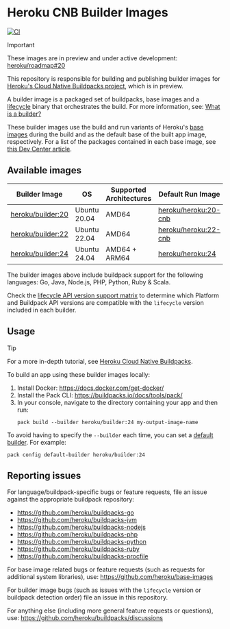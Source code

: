 # Heroku CNB Builder Images

[![CI](https://github.com/heroku/cnb-builder-images/actions/workflows/build-test-publish.yml/badge.svg)](https://github.com/heroku/cnb-builder-images/actions/workflows/build-test-publish.yml)

> [!IMPORTANT]
> These images are in preview and under active development: [heroku/roadmap#20](https://github.com/heroku/roadmap/issues/20)

This repository is responsible for building and publishing builder images for [Heroku's Cloud Native Buildpacks project](https://github.com/heroku/buildpacks), which is in preview.

A builder image is a packaged set of buildpacks, base images and a [lifecycle](https://github.com/buildpacks/lifecycle)
binary that orchestrates the build. For more information, see: [What is a builder?](https://buildpacks.io/docs/for-platform-operators/concepts/builder/)

These builder images use the build and run variants of Heroku's [base images](https://github.com/heroku/base-images)
during the build and as the default base of the built app image, respectively. For a list of the packages contained
in each base image, see [this Dev Center article](https://devcenter.heroku.com/articles/stack-packages).

## Available images

| Builder Image                     | OS           | Supported Architectures | Default Run Image                   | Lifecycle Version | Status      |
|-----------------------------------|--------------|-------------------------|-------------------------------------|-------------------|-------------|
| [heroku/builder:20][builder-tags] | Ubuntu 20.04 | AMD64                   | [heroku/heroku:20-cnb][heroku-tags] | 0.19.7            | Deprecated  |
| [heroku/builder:22][builder-tags] | Ubuntu 22.04 | AMD64                   | [heroku/heroku:22-cnb][heroku-tags] | 0.19.7            | Available   |
| [heroku/builder:24][builder-tags] | Ubuntu 24.04 | AMD64 + ARM64           | [heroku/heroku:24][heroku-tags]     | 0.19.7            | Recommended |

The builder images above include buildpack support for the following languages: Go, Java, Node.js, PHP, Python, Ruby & Scala.

Check the [lifecycle API version support matrix](https://github.com/buildpacks/lifecycle#supported-apis) to determine
which Platform and Buildpack API versions are compatible with the `lifecycle` version included in each builder.

## Usage

> [!TIP]
> For a more in-depth tutorial, see [Heroku Cloud Native Buildpacks](https://github.com/heroku/buildpacks).

To build an app using these builder images locally:

1. Install Docker: https://docs.docker.com/get-docker/
2. Install the Pack CLI: https://buildpacks.io/docs/tools/pack/
3. In your console, navigate to the directory containing your app and then run:
   ```term
   pack build --builder heroku/builder:24 my-output-image-name
   ```

To avoid having to specify the `--builder` each time, you can set a
[default builder](https://buildpacks.io/docs/tools/pack/cli/pack_config_default-builder/). For example:

```term
pack config default-builder heroku/builder:24
```

## Reporting issues

For language/buildpack-specific bugs or feature requests, file an issue against the appropriate buildpack repository:

- https://github.com/heroku/buildpacks-go
- https://github.com/heroku/buildpacks-jvm
- https://github.com/heroku/buildpacks-nodejs
- https://github.com/heroku/buildpacks-php
- https://github.com/heroku/buildpacks-python
- https://github.com/heroku/buildpacks-ruby
- https://github.com/heroku/buildpacks-procfile

For base image related bugs or feature requests (such as requests for additional system libraries), use:
https://github.com/heroku/base-images

For builder image bugs (such as issues with the `lifecycle` version or buildpack detection order) file an issue in this repository.

For anything else (including more general feature requests or questions), use:
https://github.com/heroku/buildpacks/discussions

[builder-tags]: https://hub.docker.com/r/heroku/builder/tags
[heroku-tags]: https://hub.docker.com/r/heroku/heroku/tags
